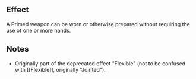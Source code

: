 ## Effect
A Primed weapon can be worn or otherwise prepared without requiring the use of one or more hands.
## Notes
* Originally part of the deprecated effect "Flexible" (not to be confused with [[Flexible]], originally "Jointed").